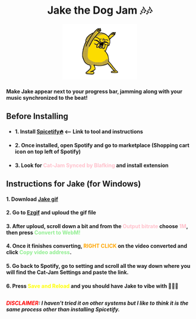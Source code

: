 <h1 align="center">Jake the Dog Jam 🎶🎶</h1>

<p align="center">
    <img src="jakegif.gif" alt="ya boiiii" width="200" height="150">

#### Make Jake appear next to your progress bar, jamming along with your music synchronized to the beat!

## Before Installing
* #### 1. Install [Spicetify🔥](https://github.com/spicetify) <-- Link to tool and instructions

* #### 2. Once installed, open Spotify and go to marketplace (Shopping cart icon on top left of Spotify)

* #### 3. Look for <span style="color: pink;">Cat-Jam Synced by Blafking</span> and install extension

## Instructions for Jake (for Windows)

#### 1. Download [Jake gif](jakegif.gif)

#### 2. Go to [Ezgif](https://ezgif.com/gif-to-webm) and uploud the gif file

#### 3. After uploud, scroll down a bit and from the <span style="color: pink;">Output bitrate</span> choose <span style="color: pink;">1M</span>, then press <span style="color: lightgreen;">Convert to WebM!</span>

#### 4. Once it finishes converting, <span style="color: orange;">RIGHT CLICK</span> on the video converted and click <span style="color: lightgreen;">Copy video address</span>.

#### 5. Go back to Spotify, go to setting and scroll all the way down where you will find the Cat-Jam Settings and paste the link.

#### 6. Press <span style="color: yellow;">Save and Reload</span> and you should have Jake to vibe with 🥳🥳🥳

##

##### <span style="color: red;">DISCLAIMER</span>: I haven't tried it on other systems but I like to think it is the same process other than installing Spicetify.